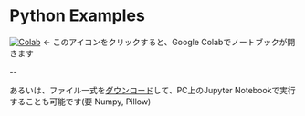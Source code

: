 # Python Examples

[![Colab](https://colab.research.google.com/assets/colab-badge.svg)](https://colab.research.google.com/github/wistaria/toho2022/blob/main/notebooks/index.ipynb) ← このアイコンをクリックすると、Google Colabでノートブックが開きます

--

あるいは、ファイル一式を[ダウンロード](https://github.com/wistaria/toho2022/archive/refs/heads/main.zip)して、PC上のJupyter Notebookで実行することも可能です(要 Numpy, Pillow)
